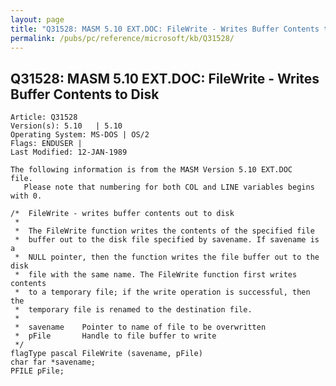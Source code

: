 ```yaml
---
layout: page
title: "Q31528: MASM 5.10 EXT.DOC: FileWrite - Writes Buffer Contents to Disk"
permalink: /pubs/pc/reference/microsoft/kb/Q31528/
---
```


## Q31528: MASM 5.10 EXT.DOC: FileWrite - Writes Buffer Contents to Disk

	Article: Q31528
	Version(s): 5.10   | 5.10
	Operating System: MS-DOS | OS/2
	Flags: ENDUSER |
	Last Modified: 12-JAN-1989
	
	The following information is from the MASM Version 5.10 EXT.DOC
	file.
	   Please note that numbering for both COL and LINE variables begins
	with 0.
	
	/*  FileWrite - writes buffer contents out to disk
	 *
	 *  The FileWrite function writes the contents of the specified file
	 *  buffer out to the disk file specified by savename. If savename is a
	 *  NULL pointer, then the function writes the file buffer out to the disk
	 *  file with the same name. The FileWrite function first writes contents
	 *  to a temporary file; if the write operation is successful, then the
	 *  temporary file is renamed to the destination file.
	 *
	 *  savename    Pointer to name of file to be overwritten
	 *  pFile       Handle to file buffer to write
	 */
	flagType pascal FileWrite (savename, pFile)
	char far *savename;
	PFILE pFile;

